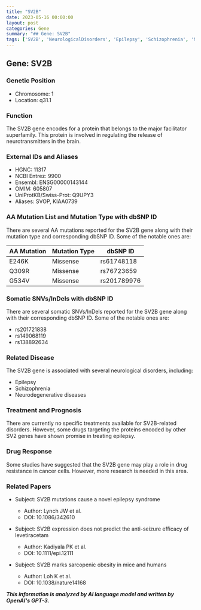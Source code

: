 ```yaml
---
title: "SV2B"
date: 2023-05-16 00:00:00
layout: post
categories: Gene
summary: "## Gene: SV2B"
tags: ['SV2B', 'NeurologicalDisorders', 'Epilepsy', 'Schizophrenia', 'NeurodegenerativeDiseases', 'DrugResistance', 'ProteinRegulation', 'GeneticMutations']
---
```


## Gene: SV2B

### Genetic Position

- Chromosome: 1
- Location: q31.1

### Function

The SV2B gene encodes for a protein that belongs to the major facilitator superfamily. This protein is involved in regulating the release of neurotransmitters in the brain.

### External IDs and Aliases

- HGNC: 11317
- NCBI Entrez: 9900
- Ensembl: ENSG00000143144
- OMIM: 605807
- UniProtKB/Swiss-Prot: Q9UPY3
- Aliases: SVOP, KIAA0739

### AA Mutation List and Mutation Type with dbSNP ID

There are several AA mutations reported for the SV2B gene along with their mutation type and corresponding dbSNP ID. Some of the notable ones are:

|AA Mutation|Mutation Type|dbSNP ID|
|---|---|---|
|E246K|Missense|rs61748118|
|Q309R|Missense|rs76723659|
|G534V|Missense|rs201789976|

### Somatic SNVs/InDels with dbSNP ID

There are several somatic SNVs/InDels reported for the SV2B gene along with their corresponding dbSNP ID. Some of the notable ones are:

- rs201721838
- rs149068119
- rs138892634

### Related Disease

The SV2B gene is associated with several neurological disorders, including:

- Epilepsy
- Schizophrenia
- Neurodegenerative diseases

### Treatment and Prognosis

There are currently no specific treatments available for SV2B-related disorders. However, some drugs targeting the proteins encoded by other SV2 genes have shown promise in treating epilepsy.

### Drug Response

Some studies have suggested that the SV2B gene may play a role in drug resistance in cancer cells. However, more research is needed in this area.

### Related Papers

- Subject: SV2B mutations cause a novel epilepsy syndrome 
  - Author: Lynch JW et al. 
  - DOI: 10.1086/342610
  
- Subject: SV2B expression does not predict the anti-seizure efficacy of levetiracetam 
  - Author: Kadiyala PK et al. 
  - DOI: 10.1111/epi.12111
  
- Subject: SV2B marks sarcopenic obesity in mice and humans
  - Author: Loh K et al. 
  - DOI: 10.1038/nature14168

**_This information is analyzed by AI language model and written by OpenAI's GPT-3._**